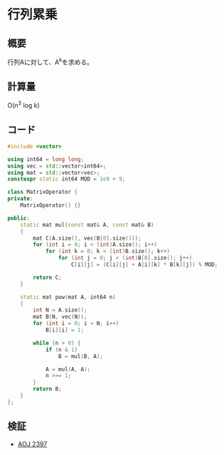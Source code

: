 # 行列累乗
## 概要
行列Aに対して、A<sup>k</sup>を求める。

## 計算量
O(n<sup>3</sup> log k)

## コード
```cpp
#include <vector>

using int64 = long long;
using vec = std::vector<int64>;
using mat = std::vector<vec>;
constexpr static int64 MOD = 1e9 + 9;

class MatrixOperator {
private:
    MatrixOperator() {}

public:
    static mat mul(const mat& A, const mat& B)
    {
        mat C(A.size(), vec(B[0].size()));
        for (int i = 0; i < (int)A.size(); i++)
            for (int k = 0; k < (int)B.size(); k++)
                for (int j = 0; j < (int)B[0].size(); j++)
                    C[i][j] = (C[i][j] + A[i][k] * B[k][j]) % MOD;

        return C;
    }

    static mat pow(mat A, int64 n)
    {
        int N = A.size();
        mat B(N, vec(N));
        for (int i = 0; i < N; i++)
            B[i][i] = 1;

        while (n > 0) {
            if (n & 1)
                B = mul(B, A);

            A = mul(A, A);
            n >>= 1;
        }
        return B;
    }
};
```

## 検証
- [AOJ 2397](https://onlinejudge.u-aizu.ac.jp/challenges/search/titles/2397)

